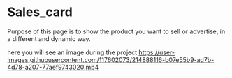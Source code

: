 # Sales_card
Purpose of this page is to show the product you want to sell or advertise, in a different and dynamic way.

here you will see an image during the project
https://user-images.githubusercontent.com/117602073/214888116-b07e55b9-ad7b-4d78-a207-77aef9743020.mp4

